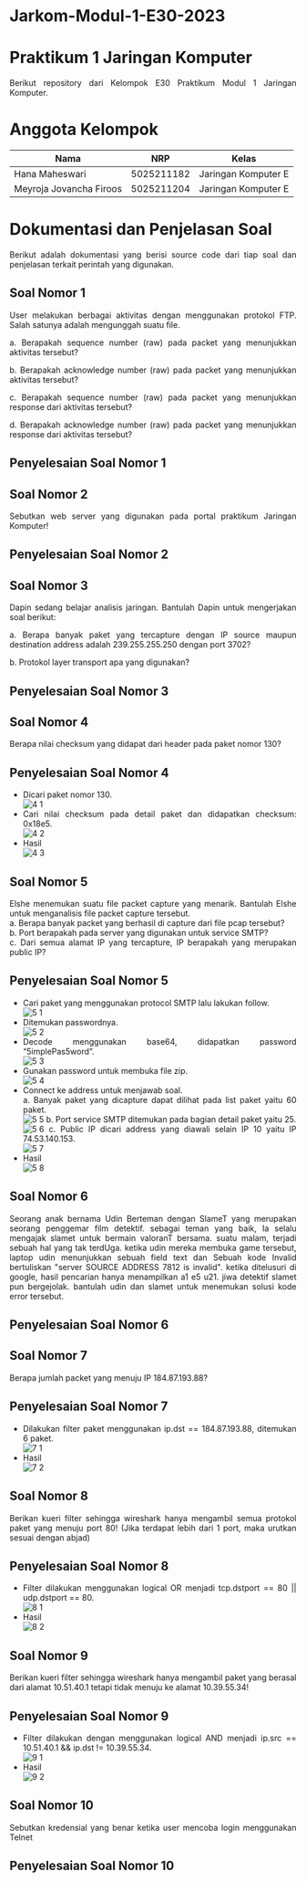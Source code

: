 # Jarkom-Modul-1-E30-2023
# **Praktikum 1 Jaringan Komputer**
<div align=justify>

Berikut repository dari Kelompok E30 Praktikum Modul 1 Jaringan Komputer.

# **Anggota Kelompok**

| Nama                      | NRP        | Kelas                |
| ------------------------- | ---------- | ----------------     |
| Hana Maheswari            | 5025211182 | Jaringan Komputer E  |
| Meyroja Jovancha Firoos   | 5025211204 | Jaringan Komputer E  |

# **Dokumentasi dan Penjelasan Soal**
<div align=justify>

Berikut adalah dokumentasi yang berisi source code dari tiap soal dan penjelasan terkait perintah yang digunakan. 

## **Soal Nomor 1**
User melakukan berbagai aktivitas dengan menggunakan protokol FTP. Salah satunya adalah mengunggah suatu file.

a. Berapakah sequence number (raw) pada packet yang menunjukkan aktivitas tersebut? 

b. Berapakah acknowledge number (raw) pada packet yang menunjukkan aktivitas tersebut? 

c. Berapakah sequence number (raw) pada packet yang menunjukkan response dari aktivitas tersebut?

d. Berapakah acknowledge number (raw) pada packet yang menunjukkan response dari aktivitas tersebut?
## **Penyelesaian Soal Nomor 1**
## **Soal Nomor 2**
Sebutkan web server yang digunakan pada portal praktikum Jaringan Komputer!
## **Penyelesaian Soal Nomor 2**
## **Soal Nomor 3**
Dapin sedang belajar analisis jaringan. Bantulah Dapin untuk mengerjakan soal berikut:

a. Berapa banyak paket yang tercapture dengan IP source maupun destination address adalah 239.255.255.250 dengan port 3702?

b. Protokol layer transport apa yang digunakan?
## **Penyelesaian Soal Nomor 3**
## **Soal Nomor 4**
Berapa nilai checksum yang didapat dari header pada paket nomor 130?
## **Penyelesaian Soal Nomor 4**
- Dicari paket nomor 130. <br>
![4 1](https://github.com/hanamahes78/Jarkom-Modul-1-E30-2023/assets/108173681/e6c7871a-0dc3-43bf-9c9b-6683ec828103)
- Cari nilai checksum pada detail paket dan didapatkan checksum: 0x18e5. <br>
![4 2](https://github.com/hanamahes78/Jarkom-Modul-1-E30-2023/assets/108173681/efd7f48e-b6b4-47d1-849b-d5e4097d4a2b)
- Hasil <br>
![4 3](https://github.com/hanamahes78/Jarkom-Modul-1-E30-2023/assets/108173681/d8f85eaf-5a82-4e0a-8d93-d8cb26b711c6)
## **Soal Nomor 5**
Elshe menemukan suatu file packet capture yang menarik. Bantulah Elshe untuk menganalisis file packet capture tersebut. <br>
a. Berapa banyak packet yang berhasil di capture dari file pcap tersebut? <br>
b. Port berapakah pada server yang digunakan untuk service SMTP? <br>
c. Dari semua alamat IP yang tercapture, IP berapakah yang merupakan public IP? <br>
## **Penyelesaian Soal Nomor 5**
- Cari paket yang menggunakan protocol SMTP lalu lakukan follow. <br>
![5 1](https://github.com/hanamahes78/Jarkom-Modul-1-E30-2023/assets/108173681/df1524e0-ee67-4420-8820-a6c83a5196e0)
- Ditemukan passwordnya. <br>
![5 2](https://github.com/hanamahes78/Jarkom-Modul-1-E30-2023/assets/108173681/283728a5-cd5a-441c-a856-ac028c8a30fe)
- Decode menggunakan base64, didapatkan password “5implePas5word”. <br>
![5 3](https://github.com/hanamahes78/Jarkom-Modul-1-E30-2023/assets/108173681/4407edde-0cb4-4a6c-903e-74c143038485)
- Gunakan password untuk membuka file zip. <br>
![5 4](https://github.com/hanamahes78/Jarkom-Modul-1-E30-2023/assets/108173681/eaed2fd9-298c-4305-860f-676a08761a95)
- Connect ke address untuk menjawab soal. <br>
a.	Banyak paket yang dicapture dapat dilihat pada list paket yaitu 60 paket. <br>
![5 5](https://github.com/hanamahes78/Jarkom-Modul-1-E30-2023/assets/108173681/1e33f4ae-27da-4f11-9b4c-f32e096f473b)
b.	Port service SMTP ditemukan pada bagian detail paket yaitu 25. <br>
![5 6](https://github.com/hanamahes78/Jarkom-Modul-1-E30-2023/assets/108173681/58a5734b-2b50-4cb0-897c-c687fcad55c5)
c.	Public IP dicari address yang diawali selain IP 10 yaitu IP 74.53.140.153. <br>
![5 7](https://github.com/hanamahes78/Jarkom-Modul-1-E30-2023/assets/108173681/3cf1a3d3-5f6c-4bb6-8184-3a2c4ced2bb6)
- Hasil <br>
![5 8](https://github.com/hanamahes78/Jarkom-Modul-1-E30-2023/assets/108173681/34ac3908-f482-41c4-8e67-07fefffe1c02)
## **Soal Nomor 6**
Seorang anak bernama Udin Berteman dengan SlameT yang merupakan seorang penggemar film detektif. sebagai teman yang baik, Ia selalu mengajak slamet untuk bermain valoranT bersama. suatu malam, terjadi sebuah hal yang tak terdUga. ketika udin mereka membuka game tersebut, laptop udin menunjukkan sebuah field text dan Sebuah kode Invalid bertuliskan "server SOURCE ADDRESS 7812 is invalid". ketika ditelusuri di google, hasil pencarian hanya menampilkan a1 e5 u21. jiwa detektif slamet pun bergejolak. bantulah udin dan slamet untuk menemukan solusi kode error tersebut.
## **Penyelesaian Soal Nomor 6**
## **Soal Nomor 7**
Berapa jumlah packet yang menuju IP 184.87.193.88?
## **Penyelesaian Soal Nomor 7**
- Dilakukan filter paket menggunakan ip.dst == 184.87.193.88, ditemukan 6 paket. <br>
![7 1](https://github.com/hanamahes78/Jarkom-Modul-1-E30-2023/assets/108173681/dc114eb8-adc5-4854-aa44-dfb2fcaae817)
- Hasil <br>
![7 2](https://github.com/hanamahes78/Jarkom-Modul-1-E30-2023/assets/108173681/6f5d3a9b-76da-437b-9fcd-a25e5d95b966)
## **Soal Nomor 8**
Berikan kueri filter sehingga wireshark hanya mengambil semua protokol paket yang menuju port 80! (Jika terdapat lebih dari 1 port, maka urutkan sesuai dengan abjad)
## **Penyelesaian Soal Nomor 8**
- Filter dilakukan menggunakan logical OR menjadi tcp.dstport == 80 || udp.dstport == 80. <br>
![8 1](https://github.com/hanamahes78/Jarkom-Modul-1-E30-2023/assets/108173681/606f02b2-c113-4cf3-9a49-d9f1d5f0e8eb)
- Hasil <br>
![8 2](https://github.com/hanamahes78/Jarkom-Modul-1-E30-2023/assets/108173681/db3d9c43-d6de-4559-960e-ef29119d657d)
## **Soal Nomor 9**
Berikan kueri filter sehingga wireshark hanya mengambil paket yang berasal dari alamat 10.51.40.1 tetapi tidak menuju ke alamat 10.39.55.34!
## **Penyelesaian Soal Nomor 9**
- Filter dilakukan dengan menggunakan logical AND menjadi ip.src == 10.51.40.1 && ip.dst != 10.39.55.34. <br>
![9 1](https://github.com/hanamahes78/Jarkom-Modul-1-E30-2023/assets/108173681/5083af8d-8e06-495b-b847-ec7871ba0912)
- Hasil <br>
![9 2](https://github.com/hanamahes78/Jarkom-Modul-1-E30-2023/assets/108173681/2af52f62-8c59-498f-9bab-fdbdd2b3d9df)
## **Soal Nomor 10**
Sebutkan kredensial yang benar ketika user mencoba login menggunakan Telnet
## **Penyelesaian Soal Nomor 10**
